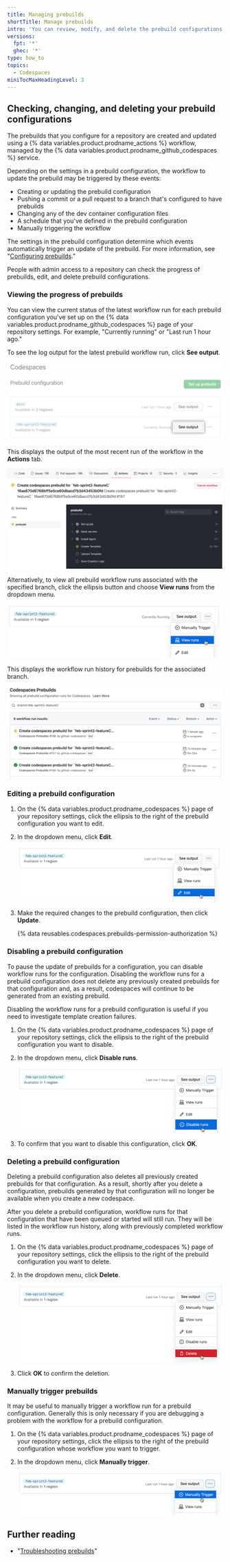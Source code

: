 ```yaml
---
title: Managing prebuilds
shortTitle: Manage prebuilds
intro: 'You can review, modify, and delete the prebuild configurations for your repository.'
versions:
  fpt: '*'
  ghec: '*'
type: how_to
topics:
  - Codespaces
miniTocMaxHeadingLevel: 3
---
```


## Checking, changing, and deleting your prebuild configurations

The prebuilds that you configure for a repository are created and updated using a {% data variables.product.prodname_actions %} workflow, managed by the {% data variables.product.prodname_github_codespaces %} service. 

Depending on the settings in a prebuild configuration, the workflow to update the prebuild may be triggered by these events:

* Creating or updating the prebuild configuration
* Pushing a commit or a pull request to a branch that's configured to have prebuilds
* Changing any of the dev container configuration files
* A schedule that you've defined in the prebuild configuration
* Manually triggering the workflow

The settings in the prebuild configuration determine which events automatically trigger an update of the prebuild. For more information, see "[Configuring prebuilds](/codespaces/prebuilding-your-codespaces/configuring-prebuilds#configuring-a-prebuild)." 

People with admin access to a repository can check the progress of prebuilds, edit, and delete prebuild configurations. 

### Viewing the progress of prebuilds
You can view the current status of the latest workflow run for each prebuild configuration you've set up on the {% data variables.product.prodname_github_codespaces %} page of your repository settings. For example, "Currently running" or "Last run 1 hour ago."

To see the log output for the latest prebuild workflow run, click **See output**.

![The 'See output' button](/assets/images/help/codespaces/prebuilds-see-output.png) 

This displays the output of the most recent run of the workflow in the **Actions** tab.

![The prebuild workflow output](/assets/images/help/codespaces/prebuilds-log-output.png) 

Alternatively, to view all prebuild workflow runs associated with the specified branch, click the ellipsis button and choose **View runs** from the dropdown menu.

![The 'View runs' option in the drop-down menu](/assets/images/help/codespaces/prebuilds-view-runs.png) 

This displays the workflow run history for prebuilds for the associated branch.

![The workflow run history](/assets/images/help/codespaces/prebuilds-workflow-runs.png) 

### Editing a prebuild configuration

1. On the {% data variables.product.prodname_codespaces %} page of your repository settings, click the ellipsis to the right of the prebuild configuration you want to edit.
1. In the dropdown menu, click **Edit**.
 
   ![The 'Edit' option in the drop-down menu](/assets/images/help/codespaces/prebuilds-edit.png) 

1. Make the required changes to the prebuild configuration, then click **Update**. 

   {% data reusables.codespaces.prebuilds-permission-authorization %}


### Disabling a prebuild configuration

To pause the update of prebuilds for a configuration, you can disable workflow runs for the configuration. Disabling the workflow runs for a prebuild configuration does not delete any previously created prebuilds for that configuration and, as a result, codespaces will continue to be generated from an existing prebuild.

Disabling the workflow runs for a prebuild configuration is useful if you need to investigate template creation failures.

1. On the {% data variables.product.prodname_codespaces %} page of your repository settings, click the ellipsis to the right of the prebuild configuration you want to disable.
1. In the dropdown menu, click **Disable runs**.

   ![The 'Disable runs' option in the drop-down menu](/assets/images/help/codespaces/prebuilds-disable.png)

1. To confirm that you want to disable this configuration, click **OK**.

### Deleting a prebuild configuration

Deleting a prebuild configuration also deletes all previously created prebuilds for that configuration. As a result, shortly after you delete a configuration, prebuilds generated by that configuration will no longer be available when you create a new codespace.

After you delete a prebuild configuration, workflow runs for that configuration that have been queued or started will still run. They will be listed in the workflow run history, along with previously completed workflow runs.

1. On the {% data variables.product.prodname_codespaces %} page of your repository settings, click the ellipsis to the right of the prebuild configuration you want to delete.
1. In the dropdown menu, click **Delete**.

   ![The 'Delete' option in the drop-down menu](/assets/images/help/codespaces/prebuilds-delete.png)

1. Click **OK** to confirm the deletion.

### Manually trigger prebuilds

It may be useful to manually trigger a workflow run for a prebuild configuration. Generally this is only necessary if you are debugging a problem with the workflow for a prebuild configuration.

1. On the {% data variables.product.prodname_codespaces %} page of your repository settings, click the ellipsis to the right of the prebuild configuration whose workflow you want to trigger.
1. In the dropdown menu, click **Manually trigger**.

   ![The 'Manually trigger' option in the drop-down menu](/assets/images/help/codespaces/prebuilds-manually-trigger.png) 

## Further reading

- "[Troubleshooting prebuilds](/codespaces/troubleshooting/troubleshooting-prebuilds)"

